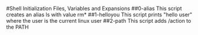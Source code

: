 #Shell Initialization Files, Variables and Expansions
##0-alias
This script creates an alias ls with value rm*
##1-helloyou
This script prints "hello user" where the user is the current linux user
##2-path
This script adds /action to the PATH
